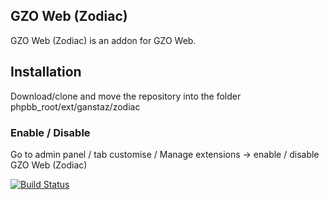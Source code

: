 ## GZO Web (Zodiac)
GZO Web (Zodiac) is an addon for GZO Web.

## Installation
Download/clone and move the repository into the folder phpbb_root/ext/ganstaz/zodiac

### Enable / Disable
Go to admin panel / tab customise / Manage extensions -> enable / disable GZO Web (Zodiac)

[![Build Status](https://github.com/GanstaZ/zlab/workflows/Tests/badge.svg)](https://github.com/GanstaZ/zodiac)
